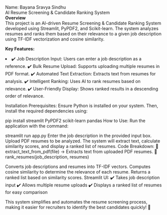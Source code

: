 Name: Bayana Sravya Sindhu<br/>
AI Resume Screening & Candidate Ranking System<br/>
<b>Overview</b><br/>
This project is an AI-driven Resume Screening & Candidate Ranking System developed using Streamlit, PyPDF2, and Scikit-learn. The system analyzes resumes and ranks them based on their relevance to a given job description using TF-IDF vectorization and cosine similarity.</br>

<b>Key Features:</b><br/>
<li>
✔️ Job Description Input: Users can enter a job description as a reference.
✔️ Bulk Resume Upload: Supports uploading multiple resumes in PDF format.
✔️ Automated Text Extraction: Extracts text from resumes for analysis.
✔️ Intelligent Ranking: Uses AI to rank resumes based on relevance.
✔️ User-Friendly Display: Shows ranked results in a descending order of relevance.
</li>

Installation
Prerequisites:
Ensure Python is installed on your system. Then, install the required dependencies using:

  pip install streamlit PyPDF2 scikit-learn pandas
How to Use:
Run the application with the command:

  streamlit run app.py
Enter the job description in the provided input box.
Upload PDF resumes to be analyzed.
The system will extract text, calculate similarity scores, and display a ranked list of resumes.
Code Breakdown:
🔹 extract_text_from_pdf(file) → Extracts text from uploaded PDF resumes.
🔹 rank_resumes(job_description, resumes)

Converts job descriptions and resumes into TF-IDF vectors.
Computes cosine similarity to determine the relevance of each resume.
Returns a ranked list based on similarity scores.
Streamlit UI:
✔️ Takes job description input
✔️ Allows multiple resume uploads
✔️ Displays a ranked list of resumes for easy comparison

This system simplifies and automates the resume screening process, making it easier for recruiters to identify the best candidates quickly! 🚀
